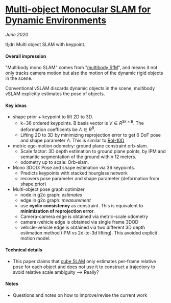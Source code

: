# [Multi-object Monocular SLAM for Dynamic Environments](https://arxiv.org/abs/2002.03528)

_June 2020_

tl;dr: Multi object SLAM with keypoint. 

#### Overall impression
"Multibody mono SLAM" comes from "[multibody SfM](https://ethz.ch/content/dam/ethz/special-interest/baug/igp/photogrammetry-remote-sensing-dam/documents/pdf/ozden10pami.pdf)", and means it not only tracks camera motion but also the motion of the dynamic rigid objects in the scene. 

Conventional vSLAM discards dynamic objects in the scene, multibody vSLAM explicitly estimates the pose of objects. 

#### Key ideas
- shape prior  + keypoint to lift 2D to 3D. 
	- k=36 ordered keypoints. B basis vector is $V \in R^{3k \times B}$. The deformation coefficents be $\Lambda \in R^B$.
	- Lifting 2D to 3D by minimizing reprojection error to get 6 DoF pose and shape parameter $\Lambda$. This is similar to [RoI-10D](roi10d.md)
- metric ego-motion odometry: ground plane constraint orb-slam.
	- Scale factor: 3D depth estimation to ground plane points, by IPM and semantic segmentation of the ground within 12 meters. 
	- odometry up to scale: Orb-slam.
- Mono 3DOD: Pose and shape estimation via 36 keypoints. 
	- Predicts keypoints with stacked hourglass network
	- recovers pose parameter and shape parameter (deformation from shape prior)
- Multi-object pose graph optimizer
	- node in g2o graph: *estimates*
	- edge in g2o graph: *measurement*
	- use **cyclic consistency** as constraint. This is equivalent to **minimization of reprojection error**.
	- Camera-camera edge is obtained via metric-scale odometry
	- camera-vehicle edge is obtained via single frame 3DOD
	- vehicle-vehicle edge is obtained via two different 3D depth estimation method (IPM vs 2d-to-3d lifting). This avoided explicit motion model. 

#### Technical details
- This paper claims that [cube SLAM](cube_slam.md) only estimates per-frame relative pose for each object and does not use it to construct a trajectory to avoid relative scale ambiguity --> Really?

#### Notes
- Questions and notes on how to improve/revise the current work  

